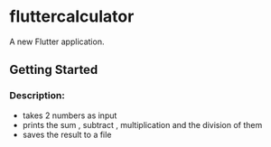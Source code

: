# fluttercalculator

A new Flutter application.

## Getting Started

### Description:
* takes 2 numbers as input
* prints the sum , subtract , multiplication and the division of them
* saves the result to a file